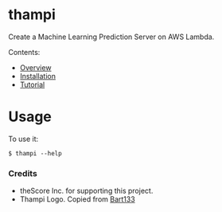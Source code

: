 # thampi

Create a Machine Learning Prediction Server on AWS Lambda.


Contents:

* [Overview](docs/overview.md)
* [Installation](docs/installation.md) 
* [Tutorial](docs/tutorial.md)


# Usage

To use it:

    $ thampi --help


### Credits
* theScore Inc. for supporting this project.
* Thampi Logo. Copied from [Bart133](https://commons.wikimedia.org/w/index.php?curid=4780782)